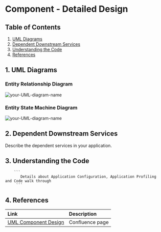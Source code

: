 
# Component - Detailed Design

## Table of Contents
1. [UML Diagrams](#1-uml-diagrams)
2. [Dependent Downstream Services](#2-dependent-downstream-services)
3. [Understanding the Code](#3-understanding-the-code)
4. [References](#4-references)


## 1. UML Diagrams
### Entity Relationship Diagram

![your-UML-diagram-name](https://www.plantuml.com/plantuml/proxy?cache=no&src=https://raw.githubusercontent.com/DeviPriyaRajeswariKotagiri/Testing/master/docs/puml/class-diagram-01.puml)

### Entity State Machine Diagram

![your-UML-diagram-name](https://www.plantuml.com/plantuml/proxy?cache=no&src=https://raw.githubusercontent.com/DeviPriyaRajeswariKotagiri/Testing/master/docs/puml/state-diagram-01.puml)

## 2. Dependent Downstream Services
Describe the dependent services in your application.

## 3. Understanding the Code
        
        ```
           Details about Application Configuration, Application Profiling and Code walk through  
         ```
         
## 4. References
| Link | Description | 
| :---- | :----------- |
| [UML Component Design](https://wawaappdev.atlassian.net/wiki/spaces/ENTERPRISE/pages/586843021/ABB+-+Business+Service) |  Confluence page|
